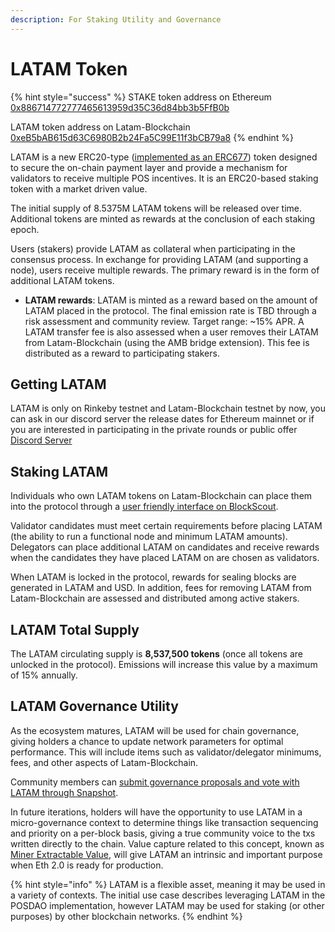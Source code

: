 ```yaml
---
description: For Staking Utility and Governance
---
```


# LATAM Token

{% hint style="success" %}
STAKE token address on Ethereum [0x886714772777465613959d35C36d84bb3b5FfB0b](https://rinkeby.etherscan.io/token/0x886714772777465613959d35C36d84bb3b5FfB0b)

LATAM token address on Latam-Blockchain  
[0xeB5bAB615d63C6980B2b24Fa5C99E11f3bCB79a8](https://explorer.latam-blockchain.com/tokens/0xeB5bAB615d63C6980B2b24Fa5C99E11f3bCB79a8/token-transfers)
{% endhint %}

LATAM is a new ERC20-type \([implemented as an ERC677](https://github.com/ethereum/EIPs/issues/677)\) token designed to secure the on-chain payment layer and provide a mechanism for validators to receive multiple POS incentives. It is an ERC20-based staking token with a market driven value.

The initial supply of 8.5375M LATAM tokens will be released over time. Additional tokens are minted as rewards at the conclusion of each staking epoch.

Users \(stakers\) provide LATAM as collateral when participating in the consensus process. In exchange for providing LATAM \(and supporting a node\), users receive multiple rewards. The primary reward is in the form of additional LATAM tokens.

* **LATAM rewards**: LATAM is minted as a reward based on the amount of LATAM placed in the protocol. The final emission rate is TBD through a risk assessment and community review. Target range: ~15% APR. A LATAM transfer fee is also assessed when a user removes their LATAM from Latam-Blockchain \(using the AMB bridge extension\). This fee is distributed as a reward to participating stakers.

## Getting LATAM

LATAM is only on Rinkeby testnet and Latam-Blockchain testnet by now, you can ask in our discord server the release dates for Ethereum mainnet or if you are interested in participating in the private rounds or public offer [Discord Server](https://discord.gg/TncBuWdY6B)

## Staking LATAM

Individuals who own LATAM tokens on Latam-Blockchain can place them into the protocol through a [user friendly interface on BlockScout](https://explorer.latam-blockchain.com/validators).

Validator candidates must meet certain requirements before placing LATAM \(the ability to run a functional node and minimum LATAM amounts\). Delegators can place additional LATAM on candidates and receive rewards when the candidates they have placed LATAM on are chosen as validators.

When LATAM is locked in the protocol, rewards for sealing blocks are generated in LATAM and USD. In addition, fees for removing LATAM from Latam-Blockchain are assessed and distributed among active stakers.

## LATAM Total Supply

The LATAM circulating supply is **8,537,500 tokens** \(once all tokens are unlocked in the protocol\). Emissions will increase this value by a maximum of 15% annually.

## LATAM Governance Utility

As the ecosystem matures, LATAM will be used for chain governance, giving holders a chance to update network parameters for optimal performance. This will include items such as validator/delegator minimums, fees, and other aspects of Latam-Blockchain.

Community members can [submit governance proposals and vote with LATAM through Snapshot](https://github.com/latam-blockchain/website/tree/aa4cbe03ed18dc72605b2e788c28cc7666804e10/for-users/governance/stake-weighted-voting/README.md).

In future iterations, holders will have the opportunity to use LATAM in a micro-governance context to determine things like transaction sequencing and priority on a per-block basis, giving a true community voice to the txs written directly to the chain. Value capture related to this concept, known as [Miner Extractable Value](https://ethresear.ch/t/mev-auction-auctioning-transaction-ordering-rights-as-a-solution-to-miner-extractable-value/6788), will give LATAM an intrinsic and important purpose when Eth 2.0 is ready for production.

{% hint style="info" %}
LATAM is a flexible asset, meaning it may be used in a variety of contexts. The initial use case describes leveraging LATAM in the POSDAO implementation, however LATAM may be used for staking \(or other purposes\) by other blockchain networks.
{% endhint %}

